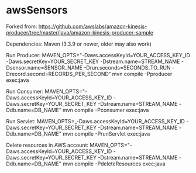 # awsSensors
Forked from: https://github.com/awslabs/amazon-kinesis-producer/tree/master/java/amazon-kinesis-producer-sample

Dependencies:
Maven (3.3.9 or newer, older may also work)

Run Producer:
MAVEN_OPTS="-Daws.accessKeyId=YOUR_ACCESS_KEY_ID -Daws.secretKey=YOUR_SECRET_KEY -Dstream.name=STREAM_NAME -Dsensor.name=SENSOR_NAME -Drun.seconds=SECONDS_TO_RUN -Drecord.second=RECORDS_PER_SECOND“ mvn compile -Pproducer exec:java

Run Consumer:
MAVEN_OPTS="-Daws.accessKeyId=YOUR_ACCESS_KEY_ID -Daws.secretKey=YOUR_SECRET_KEY -Dstream.name=STREAM_NAME -Ddb.name=DB_NAME“ mvn compile -Pconsumer exec:java

Run Servlet:
MAVEN_OPTS=„-Daws.accessKeyId=YOUR_ACCESS_KEY_ID -Daws.secretKey=YOUR_SECRET_KEY -Dstream.name=STREAM_NAME -Ddb.name=DB_NAME" mvn compile -PrunServlet exec:java

Delete resources in AWS account:
MAVEN_OPTS="-Daws.accessKeyId=YOUR_ACCESS_KEY_ID -Daws.secretKey=YOUR_SECRET_KEY -Dstream.name=STREAM_NAME -Ddb.name=DB_NAME" mvn compile -PdeleteResources exec:java